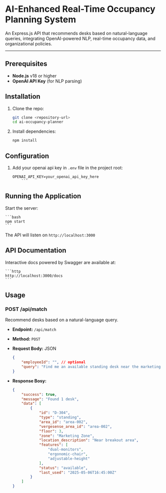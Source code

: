 # AI-Enhanced Real-Time Occupancy Planning System

An Express.js API that recommends desks based on natural-language queries, integrating OpenAI-powered NLP, real-time occupancy data, and organizational policies.

---

## Prerequisites

- **Node.js** v18 or higher
- **OpenAI API Key** (for NLP parsing)

## Installation

1. Clone the repo:

   ```bash
   git clone <repository-url>
   cd ai-occupancy-planner

2. Install dependencies:

   ```bash
   npm install
   ```

## Configuration

1. Add your openai api key in `.env` file in the project root:

    ```env
    OPENAI_API_KEY=your_openai_api_key_here
        ```

## Running the Application

Start the server:

    ```bash
    npm start
    ```

The API will listen on `http://localhost:3000`

## API Documentation

Interactive docs powered by Swagger are available at:

    ```http
    http://localhost:3000/docs
    ```

## Usage

### POST /api/match

Recommend desks based on a natural-language query.

- **Endpoint:** `/api/match`
- **Method:** `POST`
- **Request Body:** JSON

    ```json
    {
        "employeeId": "", // optional
        "query": "Find me an available standing desk near the marketing team on the 3rd floor for tomorrow afternoon." // required
    }
    ```
- **Response Bosy:**

    ```json
    {
        "success": true,
        "message": "Found 1 desk",
        "data": [
            {
                "id": "D-304",
                "type": "standing",
                "area_id": "area-002",
                "vergesense_area_id": "area-002",
                "floor": 3,
                "zone": "Marketing Zone",
                "location_description": "Near breakout area",
                "features": [
                    "dual-monitors",
                    "ergonomic-chair",
                    "adjustable-height"
                ],
                "status": "available",
                "last_used": "2025-05-06T16:45:00Z"
            }
        ]
    }
    ```

